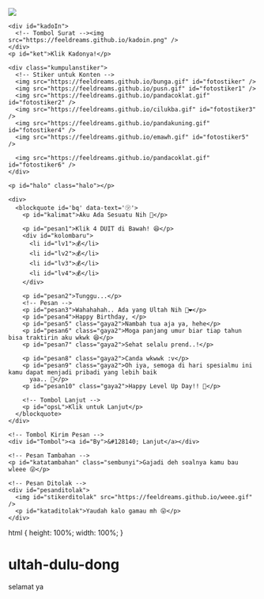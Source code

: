 <!DOCTYPE html>
<html lang="id">
<meta charset='UTF-8' />
<meta content='width=device-width, initial-scale=1, user-scalable=1, minimum-scale=1, maximum-scale=5'
  name='viewport' />
<meta content='IE=edge' http-equiv='X-UA-Compatible' />

<link rel="preconnect" href="https://fonts.googleapis.com">
<link rel="preconnect" href="https://fonts.gstatic.com" crossorigin>
<link href="https://fonts.googleapis.com/css2?family=Shippori+Antique:wght@400;700&display=swap" rel="stylesheet">
<link href="https://fonts.googleapis.com/css2?family=Dancing+Script&display=swap" rel="stylesheet">

<script src="https://cdn.jsdelivr.net/npm/sweetalert2@11.0.19/dist/sweetalert2.all.min.js"></script>
<link href="https://feeldreams.github.io/heihbd/style.css" rel="stylesheet" type="text/css" />
<script src="https://unpkg.com/typeit@8.7.0/dist/index.umd.js"></script>
<script src="https://kit.fontawesome.com/4f3ce16e3e.js" crossorigin="anonymous"></script>

<head>
  <title>Happy Birthday</title>
  <link rel="icon" type="image/x-icon" href="https://malasid.github.io/favicon.png">
  <meta name="description" content="HTML Bucin Malas.id">
  <!-- 
  Made with love by Rayys!

     Blog: https://PalingIT.com
     Instagram: @rayyarrr
     TikTok: @rayy4r
     Email: rayyar0703@gmail.com

  Thanks to all <3
-->
</head>

<body>

  <!-- Ganti Audio di sini -->
  <audio src="https://feeldreams.github.io/djikhlas.mp3" id="linkmp3" class="sembunyi"></audio>

  <div id="bodyblur">
    <!-- Wallpaper --><img src="https://feeldreams.github.io/wp9.jpg" id="wallpaper" />
    <div id="beneranblur"></div>
  </div>

  <div id='Content'>

    <div id="kadoIn">
      <!-- Tombol Surat --><img src="https://feeldreams.github.io/kadoin.png" />
    </div>
    <p id="ket">Klik Kadonya!</p>

    <div class="kumpulanstiker">
      <!-- Stiker untuk Konten -->
      <img src="https://feeldreams.github.io/bunga.gif" id="fotostiker" />
      <img src="https://feeldreams.github.io/pusn.gif" id="fotostiker1" />
      <img src="https://feeldreams.github.io/pandacoklat.gif" id="fotostiker2" />
      <img src="https://feeldreams.github.io/cilukba.gif" id="fotostiker3" />
      <img src="https://feeldreams.github.io/pandakuning.gif" id="fotostiker4" />
      <img src="https://feeldreams.github.io/emawh.gif" id="fotostiker5" />

      <img src="https://feeldreams.github.io/pandacoklat.gif" id="fotostiker6" />
    </div>

    <p id="halo" class="halo"></p>

    <div>
      <blockquote id='bq' data-text='㋡'>
        <p id="kalimat">Aku Ada Sesuatu Nih 🤣</p>

        <p id="pesan1">Klik 4 DUIT di Bawah! 😆</p>
        <div id="kolombaru">
          <li id="lv1">💰</li>
          <li id="lv2">💰</li>
          <li id="lv3">💰</li>
          <li id="lv4">💰</li>
        </div>

        <p id="pesan2">Tunggu...</p>
        <!-- Pesan -->
        <p id="pesan3">Wahahahah.. Ada yang Ultah Nih 🤣❤️</p>
        <p id="pesan4">Happy Birthday, </p>
        <p id="pesan5" class="gaya2">Nambah tua aja ya, hehe</p>
        <p id="pesan6" class="gaya2">Moga panjang umur biar tiap tahun bisa traktirin aku wkwk 😆</p>
        <p id="pesan7" class="gaya2">Sehat selalu prend..!</p>

        <p id="pesan8" class="gaya2">Canda wkwwk :v</p>
        <p id="pesan9" class="gaya2">Oh iya, semoga di hari spesialmu ini kamu dapat menjadi pribadi yang lebih baik
          yaa.. 🥳</p>
        <p id="pesan10" class="gaya2">Happy Level Up Day!! 🥳</p>

        <!-- Tombol Lanjut -->
        <p id="opsL">Klik untuk Lanjut</p>
      </blockquote>
    </div>

    <!-- Tombol Kirim Pesan -->
    <div id="Tombol"><a id="By">&#128140; Lanjut</a></div>

    <!-- Pesan Tambahan -->
    <p id="katatambahan" class="sembunyi">Gajadi deh soalnya kamu bau wleee 😜</p>

    <!-- Pesan Ditolak -->
    <div id="pesanditolak">
      <img id="stikerditolak" src="https://feeldreams.github.io/weee.gif" />
      <p id="kataditolak">Yaudah kalo gamau mh 😜</p>
    </div>

  </div>

  <script>
    const body = document.querySelector("body"); const swalst = Swal.mixin({timer: 2300, allowOutsideClick: false, showConfirmButton: false, timerProgressBar: true, imageHeight: 90, }); audio = new Audio('' + linkmp3.src); ftganti = 0; fungsi = 0; fungsiAwal = 0; deffotostiker = fotostiker.src; function berjatuhan() {const heart = document.createElement("div"); heart.className = "fas fa-snowflake"; heart.style.left = (Math.random() * 90) + "vw"; heart.style.animationDuration = (Math.random() * 3) + 2 + "s"; body.appendChild(heart);} setInterval(function name(params) {var heartArr = document.querySelectorAll(".fa-snowflake"); if (heartArr.length > 100) {heartArr[0].remove()} }, 100); Content.style = "opacity:1;margin-top:16vh"; const swals = Swal.mixin({allowOutsideClick: false, cancelButtonColor: '#FF0040', imageHeight: 80, });

    document.getElementById("kadoIn").onclick = function () {if (fungsiAwal == 0) {audio.play(); fungsiAwal = 1; kadoIn.style = "transition:all .8s ease;transform:scale(10);opacity:0"; wallpaper.style = "transform: scale(1.5);"; ket.style = "display:none"; setTimeout(initengahan, 300); setTimeout(inipesan, 500)} }

    async function inipesan() {
      var {value: nama} = await swals.fire({
        title: 'Masukin Nama Kamu', input: 'text',
      });
      if (nama && nama.length < 11) {
        window.nama = nama;
        vketikhalo = "Hai, " + nama + " ✨";
        mulainama();
      } else {
        await swals.fire('Ups!', 'Nama tidak boleh kosong atau lebih dari 10 karakter, ya!'); inipesan();
      }
    }

    //Variable Pertanyaan Akhir
    var tanya = 'Mau Kado Gak Nih? 😶🥱';
    var opstanya = 'Ayo jawab 😆';
    var tompositif = 'Mau';
    var tomnegatif = 'Engga';

    async function menuju() {pesanwhatsapp = "Makasii udah ngucapin " + nama + " ultah ><"; await swals.fire('OK!', 'Kirim jawabannya ke WhatsApp aku, ya!', 'success'); window.location = "https://api.whatsapp.com/send?phone=&text=" + pesanwhatsapp;}
  </script>
  <script src="https://malasid.github.io/html/hbd.js"></script>
  <!-- Sampai Sini -->
</body>

</html>
html {
  height: 100%;
  width: 100%;
}

# ultah-dulu-dong
selamat ya
